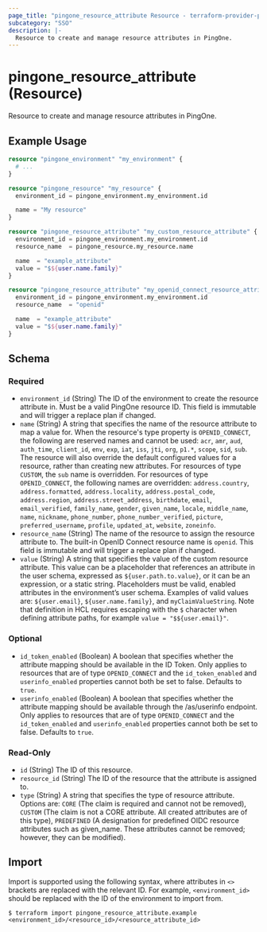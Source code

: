 ```yaml
---
page_title: "pingone_resource_attribute Resource - terraform-provider-pingone"
subcategory: "SSO"
description: |-
  Resource to create and manage resource attributes in PingOne.
---
```


# pingone_resource_attribute (Resource)

Resource to create and manage resource attributes in PingOne.

## Example Usage

```terraform
resource "pingone_environment" "my_environment" {
  # ...
}

resource "pingone_resource" "my_resource" {
  environment_id = pingone_environment.my_environment.id

  name = "My resource"
}

resource "pingone_resource_attribute" "my_custom_resource_attribute" {
  environment_id = pingone_environment.my_environment.id
  resource_name  = pingone_resource.my_resource.name

  name  = "example_attribute"
  value = "$${user.name.family}"
}

resource "pingone_resource_attribute" "my_openid_connect_resource_attribute" {
  environment_id = pingone_environment.my_environment.id
  resource_name  = "openid"

  name  = "example_attribute"
  value = "$${user.name.family}"
}
```

<!-- schema generated by tfplugindocs -->
## Schema

### Required

- `environment_id` (String) The ID of the environment to create the resource attribute in.  Must be a valid PingOne resource ID.  This field is immutable and will trigger a replace plan if changed.
- `name` (String) A string that specifies the name of the resource attribute to map a value for. When the resource's type property is `OPENID_CONNECT`, the following are reserved names and cannot be used: `acr`, `amr`, `aud`, `auth_time`, `client_id`, `env`, `exp`, `iat`, `iss`, `jti`, `org`, `p1.*`, `scope`, `sid`, `sub`.  The resource will also override the default configured values for a resource, rather than creating new attributes.  For resources of type `CUSTOM`, the `sub` name is overridden.  For resources of type `OPENID_CONNECT`, the following names are overridden: `address.country`, `address.formatted`, `address.locality`, `address.postal_code`, `address.region`, `address.street_address`, `birthdate`, `email`, `email_verified`, `family_name`, `gender`, `given_name`, `locale`, `middle_name`, `name`, `nickname`, `phone_number`, `phone_number_verified`, `picture`, `preferred_username`, `profile`, `updated_at`, `website`, `zoneinfo`.
- `resource_name` (String) The name of the resource to assign the resource attribute to.  The built-in OpenID Connect resource name is `openid`.  This field is immutable and will trigger a replace plan if changed.
- `value` (String) A string that specifies the value of the custom resource attribute. This value can be a placeholder that references an attribute in the user schema, expressed as `${user.path.to.value}`, or it can be an expression, or a static string. Placeholders must be valid, enabled attributes in the environment’s user schema. Examples of valid values are: `${user.email}`, `${user.name.family}`, and `myClaimValueString`.  Note that definition in HCL requires escaping with the `$` character when defining attribute paths, for example `value = "$${user.email}"`.

### Optional

- `id_token_enabled` (Boolean) A boolean that specifies whether the attribute mapping should be available in the ID Token.  Only applies to resources that are of type `OPENID_CONNECT` and the `id_token_enabled` and `userinfo_enabled` properties cannot both be set to false. Defaults to `true`.
- `userinfo_enabled` (Boolean) A boolean that specifies whether the attribute mapping should be available through the /as/userinfo endpoint.  Only applies to resources that are of type `OPENID_CONNECT` and the `id_token_enabled` and `userinfo_enabled` properties cannot both be set to false. Defaults to `true`.

### Read-Only

- `id` (String) The ID of this resource.
- `resource_id` (String) The ID of the resource that the attribute is assigned to.
- `type` (String) A string that specifies the type of resource attribute. Options are: `CORE` (The claim is required and cannot not be removed), `CUSTOM` (The claim is not a CORE attribute. All created attributes are of this type), `PREDEFINED` (A designation for predefined OIDC resource attributes such as given_name. These attributes cannot be removed; however, they can be modified).

## Import

Import is supported using the following syntax, where attributes in `<>` brackets are replaced with the relevant ID.  For example, `<environment_id>` should be replaced with the ID of the environment to import from.

```shell
$ terraform import pingone_resource_attribute.example <environment_id>/<resource_id>/<resource_attribute_id>
```
